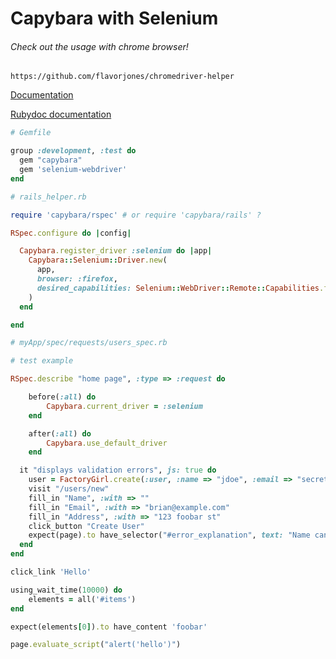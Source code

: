 # Capybara with Selenium

###### Check out the usage with chrome browser!
```
https://github.com/flavorjones/chromedriver-helper
```


[Documentation](https://github.com/teamcapybara/capybara)

[Rubydoc documentation](http://www.rubydoc.info/github/jnicklas/Capybara)

```ruby
# Gemfile

group :development, :test do
  gem "capybara"
  gem 'selenium-webdriver'
end
```


```ruby
# rails_helper.rb

require 'capybara/rspec' # or require 'capybara/rails' ?

RSpec.configure do |config|

  Capybara.register_driver :selenium do |app|
    Capybara::Selenium::Driver.new(
      app,
      browser: :firefox,
      desired_capabilities: Selenium::WebDriver::Remote::Capabilities.firefox(marionette: false)
    )
  end

end

```



```ruby
# myApp/spec/requests/users_spec.rb

# test example

RSpec.describe "home page", :type => :request do

    before(:all) do
        Capybara.current_driver = :selenium
    end

    after(:all) do
        Capybara.use_default_driver
    end

  it "displays validation errors", js: true do
    user = FactoryGirl.create(:user, :name => "jdoe", :email => "secret")
    visit "/users/new"
    fill_in "Name", :with => ""
    fill_in "Email", :with => "brian@example.com"
    fill_in "Address", :with => "123 foobar st"
    click_button "Create User"
    expect(page).to have_selector("#error_explanation", text: "Name can't be blank")
  end
end

```


```ruby
click_link 'Hello'

using_wait_time(10000) do
    elements = all('#items')
end

expect(elements[0]).to have_content 'foobar'

page.evaluate_script("alert('hello')")

```
